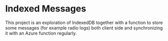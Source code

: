 # Indexed Messages
This project is an exploration of IndexedDB together with a function to store some messages (for example radio logs) both client side and synchronizing it with an Azure function regularly.

